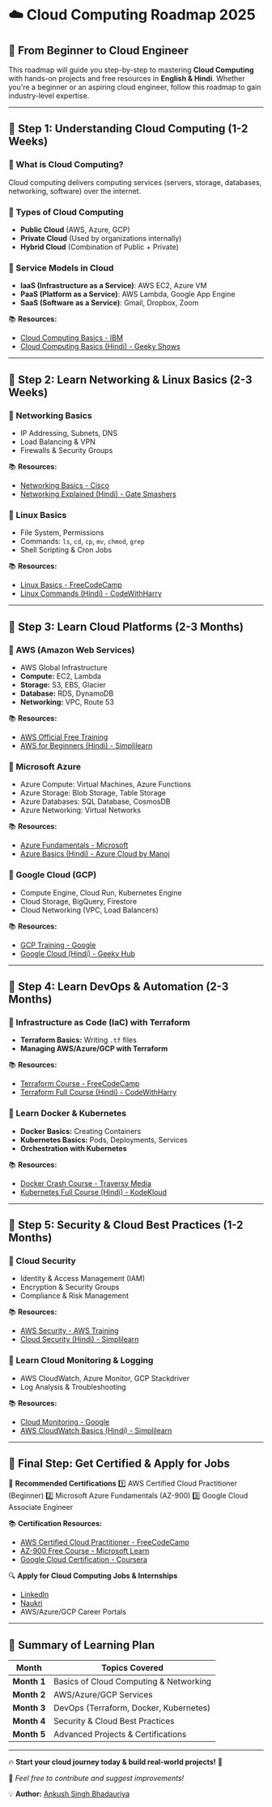 # ☁️ Cloud Computing Roadmap 2025

## 🚀 From Beginner to Cloud Engineer

This roadmap will guide you step-by-step to mastering **Cloud Computing** with hands-on projects and free resources in **English & Hindi**. Whether you're a beginner or an aspiring cloud engineer, follow this roadmap to gain industry-level expertise.

---

## 📌 Step 1: Understanding Cloud Computing (1-2 Weeks)
### 🔹 What is Cloud Computing?
Cloud computing delivers computing services (servers, storage, databases, networking, software) over the internet.

### 🔹 Types of Cloud Computing
- **Public Cloud** (AWS, Azure, GCP)
- **Private Cloud** (Used by organizations internally)
- **Hybrid Cloud** (Combination of Public + Private)

### 🔹 Service Models in Cloud
- **IaaS (Infrastructure as a Service)**: AWS EC2, Azure VM
- **PaaS (Platform as a Service)**: AWS Lambda, Google App Engine
- **SaaS (Software as a Service)**: Gmail, Dropbox, Zoom

📚 **Resources:**
- [Cloud Computing Basics - IBM](https://www.ibm.com/cloud/learn/cloud-computing)
- [Cloud Computing Basics (Hindi) - Geeky Shows](https://www.youtube.com/watch?v=giT4WlcC1a4)

---

## 📌 Step 2: Learn Networking & Linux Basics (2-3 Weeks)

### 🔹 Networking Basics
- IP Addressing, Subnets, DNS
- Load Balancing & VPN
- Firewalls & Security Groups

📚 **Resources:**
- [Networking Basics - Cisco](https://www.netacad.com/courses/intro-cybersecurity)
- [Networking Explained (Hindi) - Gate Smashers](https://www.youtube.com/watch?v=aW5wNKxjVco)

### 🔹 Linux Basics
- File System, Permissions
- Commands: `ls`, `cd`, `cp`, `mv`, `chmod`, `grep`
- Shell Scripting & Cron Jobs

📚 **Resources:**
- [Linux Basics - FreeCodeCamp](https://www.youtube.com/watch?v=ROjZy1WbCIA)
- [Linux Commands (Hindi) - CodeWithHarry](https://www.youtube.com/watch?v=4y3HMbwGx6c)

---

## 📌 Step 3: Learn Cloud Platforms (2-3 Months)

### 🔹 AWS (Amazon Web Services)
- AWS Global Infrastructure
- **Compute:** EC2, Lambda
- **Storage:** S3, EBS, Glacier
- **Database:** RDS, DynamoDB
- **Networking:** VPC, Route 53

📚 **Resources:**
- [AWS Official Free Training](https://www.aws.training/)
- [AWS for Beginners (Hindi) - Simplilearn](https://www.youtube.com/watch?v=WVm1GR-wAwI)

### 🔹 Microsoft Azure
- Azure Compute: Virtual Machines, Azure Functions
- Azure Storage: Blob Storage, Table Storage
- Azure Databases: SQL Database, CosmosDB
- Azure Networking: Virtual Networks

📚 **Resources:**
- [Azure Fundamentals - Microsoft](https://learn.microsoft.com/en-us/training/azure/)
- [Azure Basics (Hindi) - Azure Cloud by Manoj](https://www.youtube.com/watch?v=HHjAnzTUpYY)

### 🔹 Google Cloud (GCP)
- Compute Engine, Cloud Run, Kubernetes Engine
- Cloud Storage, BigQuery, Firestore
- Cloud Networking (VPC, Load Balancers)

📚 **Resources:**
- [GCP Training - Google](https://cloud.google.com/training/)
- [Google Cloud (Hindi) - Geeky Hub](https://www.youtube.com/watch?v=PBthcAZn7yM)

---

## 📌 Step 4: Learn DevOps & Automation (2-3 Months)

### 🔹 Infrastructure as Code (IaC) with Terraform
- **Terraform Basics:** Writing `.tf` files
- **Managing AWS/Azure/GCP with Terraform**

📚 **Resources:**
- [Terraform Course - FreeCodeCamp](https://www.youtube.com/watch?v=SLB_c_ayRMo)
- [Terraform Full Course (Hindi) - CodeWithHarry](https://www.youtube.com/watch?v=yU8f2JjjDZI)

### 🔹 Learn Docker & Kubernetes
- **Docker Basics:** Creating Containers
- **Kubernetes Basics:** Pods, Deployments, Services
- **Orchestration with Kubernetes**

📚 **Resources:**
- [Docker Crash Course - Traversy Media](https://www.youtube.com/watch?v=fqMOX6JJhGo)
- [Kubernetes Full Course (Hindi) - KodeKloud](https://www.youtube.com/watch?v=GBjBDgOwR9E)

---

## 📌 Step 5: Security & Cloud Best Practices (1-2 Months)

### 🔹 Cloud Security
- Identity & Access Management (IAM)
- Encryption & Security Groups
- Compliance & Risk Management

📚 **Resources:**
- [AWS Security - AWS Training](https://aws.amazon.com/security/)
- [Cloud Security (Hindi) - Simplilearn](https://www.youtube.com/watch?v=es52C_gxBhw)

### 🔹 Learn Cloud Monitoring & Logging
- AWS CloudWatch, Azure Monitor, GCP Stackdriver
- Log Analysis & Troubleshooting

📚 **Resources:**
- [Cloud Monitoring - Google](https://cloud.google.com/products/operations/)
- [AWS CloudWatch Basics (Hindi) - Simplilearn](https://www.youtube.com/watch?v=VhDL3D3Db1g)

---

## 📌 Final Step: Get Certified & Apply for Jobs

🎯 **Recommended Certifications**
1️⃣ AWS Certified Cloud Practitioner (Beginner)
2️⃣ Microsoft Azure Fundamentals (AZ-900)
3️⃣ Google Cloud Associate Engineer

📚 **Certification Resources:**
- [AWS Certified Cloud Practitioner - FreeCodeCamp](https://www.youtube.com/watch?v=3hLmDS179YE)
- [AZ-900 Free Course - Microsoft Learn](https://learn.microsoft.com/en-us/training/paths/az-900-describe-cloud-concepts/)
- [Google Cloud Certification - Coursera](https://www.coursera.org/professional-certificates/cloud-engineering-gcp)

🔍 **Apply for Cloud Computing Jobs & Internships**
- [LinkedIn](https://www.linkedin.com/jobs/)
- [Naukri](https://www.naukri.com/)
- AWS/Azure/GCP Career Portals

---

## 🎯 Summary of Learning Plan

| Month | Topics Covered |
|--------|----------------|
| **Month 1** | Basics of Cloud Computing & Networking |
| **Month 2** | AWS/Azure/GCP Services |
| **Month 3** | DevOps (Terraform, Docker, Kubernetes) |
| **Month 4** | Security & Cloud Best Practices |
| **Month 5** | Advanced Projects & Certifications |

---

🔥 **Start your cloud journey today & build real-world projects!** 🚀

📌 _Feel free to contribute and suggest improvements!_

💡 **Author:** [Ankush Singh Bhadauriya](https://github.com/iankushsingh)
